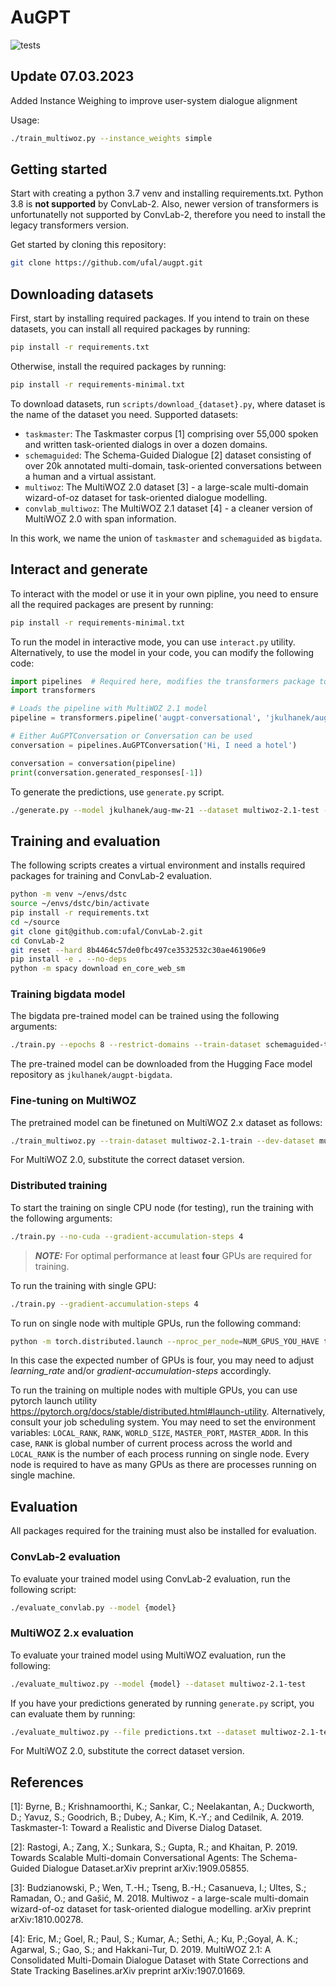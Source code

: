 # AuGPT
![tests](https://github.com/ufal/augpt/workflows/tests/badge.svg)
## Update 07.03.2023
Added Instance Weighing to improve user-system dialogue alignment

Usage:
```bash
./train_multiwoz.py --instance_weights simple
```

## Getting started
Start with creating a python 3.7 venv and installing requirements.txt. Python 3.8 is **not supported** by ConvLab-2. Also,
newer version of transformers is unfortunatelly not supported by ConvLab-2, therefore you need to install the legacy
transformers version. 

Get started by cloning this repository:
```bash
git clone https://github.com/ufal/augpt.git
```

## Downloading datasets
First, start by installing required packages. If you intend to train on these datasets, you can install all required packages
by running:
```bash
pip install -r requirements.txt
```
Otherwise, install the required packages by running:
```bash
pip install -r requirements-minimal.txt
```

To download datasets, run `scripts/download_{dataset}.py`, where dataset is the name of the dataset you need.
Supported datasets:
- `taskmaster`: The Taskmaster corpus [1] comprising over 55,000 spoken and written task-oriented dialogs in over a dozen domains.
- `schemaguided`: The Schema-Guided Dialogue [2] dataset consisting of over 20k annotated multi-domain, task-oriented conversations between a human and a virtual assistant.  
- `multiwoz`: The MultiWOZ 2.0 dataset [3] - a large-scale multi-domain wizard-of-oz dataset for task-oriented dialogue modelling.
- `convlab_multiwoz`: The MultiWOZ 2.1 dataset [4] - a cleaner version of MultiWOZ 2.0 with span information.

In this work, we name the union of `taskmaster` and `schemaguided` as `bigdata`.


## Interact and generate
To interact with the model or use it in your own pipline, you need to ensure all the required packages are present by running:
```bash
pip install -r requirements-minimal.txt
```

To run the model in interactive mode, you can use `interact.py` utility. Alternatively, to use the model
in your code, you can modify the following code:
```python
import pipelines  # Required here, modifies the transformers package to support AuGPT pipeline.
import transformers

# Loads the pipeline with MultiWOZ 2.1 model
pipeline = transformers.pipeline('augpt-conversational', 'jkulhanek/aug-mw-21')

# Either AuGPTConversation or Conversation can be used
conversation = pipelines.AuGPTConversation('Hi, I need a hotel')

conversation = conversation(pipeline)
print(conversation.generated_responses[-1])
```

To generate the predictions, use `generate.py` script.
```bash
./generate.py --model jkulhanek/aug-mw-21 --dataset multiwoz-2.1-test --file predictions.txt
```

## Training and evaluation
The following scripts creates a virtual environment and installs required packages for training and ConvLab-2 evaluation.
```bash
python -m venv ~/envs/dstc
source ~/envs/dstc/bin/activate
pip install -r requirements.txt
cd ~/source 
git clone git@github.com:ufal/ConvLab-2.git
cd ConvLab-2
git reset --hard 8b4464c57de0fbc497ce3532532c30ae461906e9
pip install -e . --no-deps
python -m spacy download en_core_web_sm
```

### Training bigdata model
The bigdata pre-trained model can be trained using the following arguments:
```bash
./train.py --epochs 8 --restrict-domains --train-dataset schemaguided-train+taskmaster-train --dev-dataset schemaguided-dev+taskmaster-dev --validation-steps 10000 --logging-steps 1000 --warmup-steps 5000 --evaluation-dialogs 0 --fp16
```

The pre-trained model can be downloaded from the Hugging Face model repository as `jkulhanek/augpt-bigdata`.

### Fine-tuning on MultiWOZ
The pretrained model can be finetuned on MultiWOZ 2.x dataset as follows:
```bash
./train_multiwoz.py --train-dataset multiwoz-2.1-train --dev-dataset multiwoz-2.1-val --model jkulhanek/augpt-bigdata --backtranslations latest --response-loss unlikelihood --epochs 10 --fp16 --clean-samples
```
For MultiWOZ 2.0, substitute the correct dataset version.

### Distributed training 
To start the training on single CPU node (for testing), run the training with the following arguments:
```bash
./train.py --no-cuda --gradient-accumulation-steps 4
```

> **_NOTE:_**  For optimal performance at least **four** GPUs are required for training.

To run the training with single GPU:
```bash
./train.py --gradient-accumulation-steps 4
```

To run on single node with multiple GPUs, run the following command:
```bash
python -m torch.distributed.launch --nproc_per_node=NUM_GPUS_YOU_HAVE train.py
```
In this case the expected number of GPUs is four, you may need to adjust *learning_rate* and/or *gradient-accumulation-steps* accordingly.

To run the training on multiple nodes with multiple GPUs, you can use pytorch launch utility <https://pytorch.org/docs/stable/distributed.html#launch-utility>.
Alternatively, consult your job scheduling system. You may need to set the environment variables: `LOCAL_RANK`, `RANK`, `WORLD_SIZE`, `MASTER_PORT`, `MASTER_ADDR`.
In this case, `RANK` is global number of current process across the world and `LOCAL_RANK` is the number of each process running on single node. 
Every node is required to have as many GPUs as there are processes running on single machine.

## Evaluation
All packages required for the training must also be installed for evaluation.

### ConvLab-2 evaluation
To evaluate your trained model using ConvLab-2 evaluation, run the following script:
```bash
./evaluate_convlab.py --model {model}
```

### MultiWOZ 2.x evaluation
To evaluate your trained model using MultiWOZ evaluation, run the following:
```bash
./evaluate_multiwoz.py --model {model} --dataset multiwoz-2.1-test
```

If you have your predictions generated by running `generate.py` script, you can 
evaluate them by running:
```bash
./evaluate_multiwoz.py --file predictions.txt --dataset multiwoz-2.1-test
```
For MultiWOZ 2.0, substitute the correct dataset version.

## References
[1]: Byrne, B.; Krishnamoorthi, K.; Sankar, C.; Neelakantan, A.; Duckworth, D.; Yavuz, S.; Goodrich, B.; Dubey, A.; Kim, K.-Y.; and Cedilnik, A. 2019. Taskmaster-1: Toward a Realistic and Diverse Dialog Dataset.

[2]: Rastogi, A.; Zang, X.; Sunkara, S.; Gupta, R.; and Khaitan, P. 2019. Towards Scalable Multi-domain Conversational Agents: The Schema-Guided Dialogue Dataset.arXiv preprint arXiv:1909.05855.

[3]: Budzianowski, P.; Wen, T.-H.; Tseng, B.-H.; Casanueva, I.; Ultes, S.; Ramadan, O.; and Gašić, M. 2018. Multiwoz - a large-scale multi-domain wizard-of-oz dataset for task-oriented dialogue modelling. arXiv preprint arXiv:1810.00278.

[4]: Eric, M.; Goel, R.; Paul, S.; Kumar, A.; Sethi, A.; Ku, P.;Goyal, A. K.; Agarwal, S.; Gao, S.; and Hakkani-Tur, D. 2019. MultiWOZ 2.1: A Consolidated Multi-Domain Dialogue Dataset with State Corrections and State Tracking Baselines.arXiv preprint arXiv:1907.01669.
